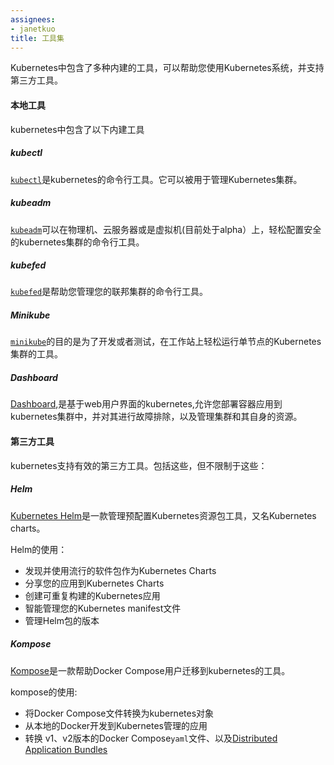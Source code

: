```yaml
---
assignees:
- janetkuo
title: 工具集
---
```




Kubernetes中包含了多种内建的工具，可以帮助您使用Kubernetes系统，并支持第三方工具。



#### 本地工具

kubernetes中包含了以下内建工具



##### kubectl

[`kubectl`](/docs/user-guide/kubectl/)是kubernetes的命令行工具。它可以被用于管理Kubernetes集群。



##### kubeadm

[`kubeadm`](/docs/getting-started-guides/kubeadm/)可以在物理机、云服务器或是虚拟机(目前处于alpha）上，轻松配置安全的kubernetes集群的命令行工具。



##### kubefed

[`kubefed`](/docs/tutorials/federation/set-up-cluster-federation-kubefed/)是帮助您管理您的联邦集群的命令行工具。



##### Minikube

[`minikube`](/docs/getting-started-guides/minikube/)的目的是为了开发或者测试，在工作站上轻松运行单节点的Kubernetes集群的工具。


##### Dashboard

[Dashboard](/docs/tasks/web-ui-dashboard/),是基于web用户界面的kubernetes,允许您部署容器应用到kubernetes集群中，并对其进行故障排除，以及管理集群和其自身的资源。



#### 第三方工具

kubernetes支持有效的第三方工具。包括这些，但不限制于这些：



##### Helm

[Kubernetes Helm](https://github.com/kubernetes/helm)是一款管理预配置Kubernetes资源包工具，又名Kubernetes charts。

Helm的使用：

* 发现并使用流行的软件包作为Kubernetes Charts
* 分享您的应用到Kubernetes Charts
* 创建可重复构建的Kubernetes应用
* 智能管理您的Kubernetes manifest文件
* 管理Helm包的版本


##### Kompose

[Kompose](https://github.com/kubernetes-incubator/kompose)是一款帮助Docker Compose用户迁移到kubernetes的工具。

kompose的使用:

* 将Docker Compose文件转换为kubernetes对象
* 从本地的Docker开发到Kubernetes管理的应用
* 转换 v1、v2版本的Docker Compose`yaml`文件、以及[Distributed Application Bundles](https://docs.docker.com/compose/bundles/)

